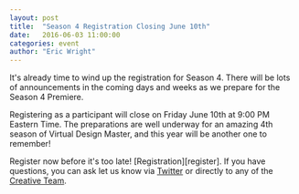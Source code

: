 ```yaml
---
layout: post
title:  "Season 4 Registration Closing June 10th"
date:   2016-06-03 11:00:00
categories: event
author: "Eric Wright"
---
```

It's already time to wind up the registration for Season 4.  There will be lots of announcements in the coming days and weeks as we prepare for the Season 4 Premiere.  

Registering as a participant will close on Friday June 10th at 9:00 PM Eastern Time.  The preparations are well underway for an amazing 4th season of Virtual Design Master, and this year will be another one to remember! 

Register now before it's too late! [Registration][register]. If you have questions, you can ask let us know via [Twitter][vdmtwitter] or directly to any of the [Creative Team][creativeteam].

[jekyll]:      	http://virtualdesignmaster.io/become-a-participant.html
[vdmtwitter]:	http://twitter.com/vdmchallenge
[creativeteam]:	http://virtualdesignmaster.io/index.html#team
